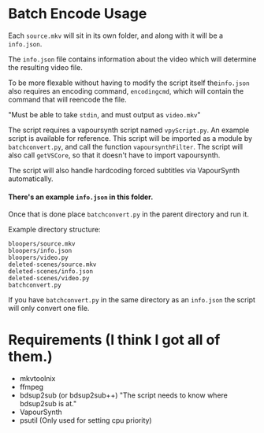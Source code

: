 # Batch Encode Usage

Each `source.mkv` will sit in its own folder, and along
with it will be a `info.json`.

The `info.json` file contains information about the video which
will determine the resulting video file.

To be more flexable without having to modify the script itself
the`info.json` also requires an encoding command, `encodingcmd`, which
will contain the command that will reencode the file.

"Must be able to take `stdin`, and must output as `video.mkv`"

The script requires a vapoursynth script named `vpyScript.py`.
An example script is available for reference. This script will be imported
as a module by `batchconvert.py`, and call the function `vapoursynthFilter`.
The script will also call `getVSCore`, so that it doesn't have to import vapoursynth.

The script will also handle hardcoding forced subtitles via VapourSynth automatically.

#### There's an example `info.json` in this folder.

Once that is done place `batchconvert.py` in the parent directory and run it.

Example directory structure:
```
bloopers/source.mkv
bloopers/info.json
bloopers/video.py
deleted-scenes/source.mkv
deleted-scenes/info.json
deleted-scenes/video.py
batchconvert.py
```

If you have `batchconvert.py` in the same directory as an `info.json` the script
will only convert one file.

# Requirements (I think I got all of them.)

* mkvtoolnix
* ffmpeg
* bdsup2sub (or bdsup2sub++) "The script needs to know where bdsup2sub is at."
* VapourSynth
* psutil (Only used for setting cpu priority)
